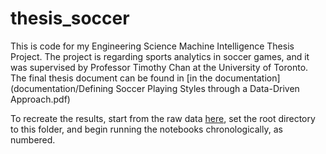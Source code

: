 # thesis_soccer
This is code for my Engineering Science Machine Intelligence Thesis Project. The project is regarding sports analytics in soccer games, and it was supervised by Professor Timothy Chan at the University of Toronto.
The final thesis document can be found in [in the documentation](documentation/Defining Soccer Playing Styles through a Data-Driven Approach.pdf)

To recreate the results, start from the raw data [here](https://drive.google.com/drive/folders/1f1G667FhHugzHGzqa3k2pWWqbp72WAik?usp=sharing), set the root directory to this folder, and begin running the notebooks chronologically, as numbered.


